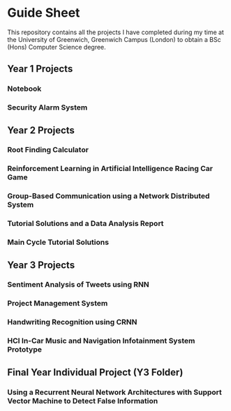 # Guide Sheet

This repository contains all the projects I have completed during my time at the University of Greenwich, Greenwich Campus (London) to obtain a BSc (Hons) Computer Science degree.

## Year 1 Projects

### Notebook

### Security Alarm System


## Year 2 Projects

### Root Finding Calculator

### Reinforcement Learning in Artificial Intelligence Racing Car Game

### Group-Based Communication using a Network Distributed System

### Tutorial Solutions and a Data Analysis Report

### Main Cycle Tutorial Solutions


## Year 3 Projects

### Sentiment Analysis of Tweets using RNN

### Project Management System

### Handwriting Recognition using CRNN

### HCI In-Car Music and Navigation Infotainment System Prototype


## Final Year Individual Project (Y3 Folder)
### Using a Recurrent Neural Network Architectures with Support Vector Machine to Detect False Information
